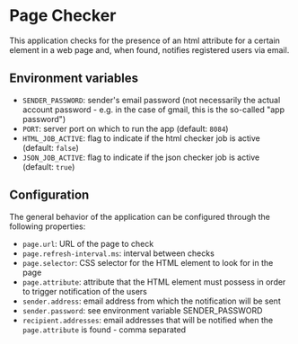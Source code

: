# Page Checker
This application checks for the presence of an html attribute for a certain element in a web page and, when found, notifies registered users via email.

## Environment variables
- `SENDER_PASSWORD`: sender's email password (not necessarily the actual account password - e.g. in the case of gmail, this is the so-called "app password")
- `PORT`: server port on which to run the app (default: `8084`)
- `HTML_JOB_ACTIVE`: flag to indicate if the html checker job is active (default: `false`)
- `JSON_JOB_ACTIVE`: flag to indicate if the json checker job is active (default: `true`)

## Configuration
The general behavior of the application can be configured through the following properties:
- `page.url`: URL of the page to check
- `page.refresh-interval.ms`: interval between checks
- `page.selector`: CSS selector for the HTML element to look for in the page
- `page.attribute`: attribute that the HTML element must possess in order to trigger notification of the users
- `sender.address`: email address from which the notification will be sent
- `sender.password`: see environment variable SENDER_PASSWORD
- `recipient.addresses`: email addresses that will be notified when the `page.attribute` is found - comma separated

